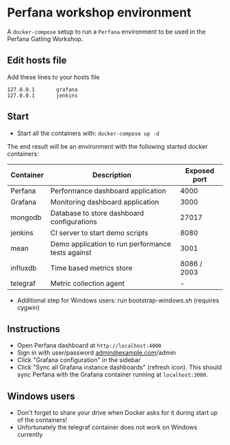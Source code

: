 # Perfana workshop environment

A `docker-compose` setup to run a `Perfana` environment to be used in the Perfana Gatling Workshop.

## Edit hosts file  

Add these lines to your hosts file

```
127.0.0.1       grafana
127.0.0.1       jenkins
```

## Start

* Start all the containers with: `docker-compose up -d`

The end result will be an environment with the following started docker containers:

| Container  	| Description                                            	| Exposed port|
|------------	|--------------------------------------------------------	|-------	|
| Perfana 	  | Performance dashboard application                      	| 4000    	|
| Grafana 	  | Monitoring dashboard application                      	| 3000    	|
| mongodb    	| Database to store dashboard configurations           		 | 27017 	|
| jenkins    	| CI server to start demo scripts     	                   | 8080  	|
| mean       	| Demo application to run performance tests against 	     | 3001  	|
| influxdb      | Time based metrics store                          	| 8086 / 2003      |
| telegraf    	|    Metric collection agent 	| -   |

* Additional step for Windows users: run bootstrap-windows.sh (requires cygwin)

## Instructions
* Open Perfana dashboard at ```http://localhost:4000```
* Sign in with user/password admin@example.com/admin
* Click "Grafana configuration" in the sidebar
* Click  "Sync all Grafana instance dashboards" (refresh icon). This should sync Perfana with the Grafana container running at ```localhost:3000```. 


## Windows users 
* Don't forget to share your drive when Docker asks for it during start up of the containers!
* Unfortunately the telegraf container does not work on Windows currently
